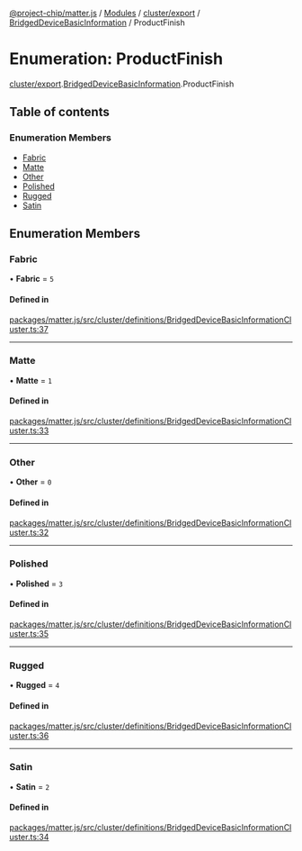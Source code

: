 [@project-chip/matter.js](../README.md) / [Modules](../modules.md) / [cluster/export](../modules/cluster_export.md) / [BridgedDeviceBasicInformation](../modules/cluster_export.BridgedDeviceBasicInformation.md) / ProductFinish

# Enumeration: ProductFinish

[cluster/export](../modules/cluster_export.md).[BridgedDeviceBasicInformation](../modules/cluster_export.BridgedDeviceBasicInformation.md).ProductFinish

## Table of contents

### Enumeration Members

- [Fabric](cluster_export.BridgedDeviceBasicInformation.ProductFinish.md#fabric)
- [Matte](cluster_export.BridgedDeviceBasicInformation.ProductFinish.md#matte)
- [Other](cluster_export.BridgedDeviceBasicInformation.ProductFinish.md#other)
- [Polished](cluster_export.BridgedDeviceBasicInformation.ProductFinish.md#polished)
- [Rugged](cluster_export.BridgedDeviceBasicInformation.ProductFinish.md#rugged)
- [Satin](cluster_export.BridgedDeviceBasicInformation.ProductFinish.md#satin)

## Enumeration Members

### Fabric

• **Fabric** = ``5``

#### Defined in

[packages/matter.js/src/cluster/definitions/BridgedDeviceBasicInformationCluster.ts:37](https://github.com/project-chip/matter.js/blob/6d3b6a5d957d88a9231d6ecab4bb41f8133112be/packages/matter.js/src/cluster/definitions/BridgedDeviceBasicInformationCluster.ts#L37)

___

### Matte

• **Matte** = ``1``

#### Defined in

[packages/matter.js/src/cluster/definitions/BridgedDeviceBasicInformationCluster.ts:33](https://github.com/project-chip/matter.js/blob/6d3b6a5d957d88a9231d6ecab4bb41f8133112be/packages/matter.js/src/cluster/definitions/BridgedDeviceBasicInformationCluster.ts#L33)

___

### Other

• **Other** = ``0``

#### Defined in

[packages/matter.js/src/cluster/definitions/BridgedDeviceBasicInformationCluster.ts:32](https://github.com/project-chip/matter.js/blob/6d3b6a5d957d88a9231d6ecab4bb41f8133112be/packages/matter.js/src/cluster/definitions/BridgedDeviceBasicInformationCluster.ts#L32)

___

### Polished

• **Polished** = ``3``

#### Defined in

[packages/matter.js/src/cluster/definitions/BridgedDeviceBasicInformationCluster.ts:35](https://github.com/project-chip/matter.js/blob/6d3b6a5d957d88a9231d6ecab4bb41f8133112be/packages/matter.js/src/cluster/definitions/BridgedDeviceBasicInformationCluster.ts#L35)

___

### Rugged

• **Rugged** = ``4``

#### Defined in

[packages/matter.js/src/cluster/definitions/BridgedDeviceBasicInformationCluster.ts:36](https://github.com/project-chip/matter.js/blob/6d3b6a5d957d88a9231d6ecab4bb41f8133112be/packages/matter.js/src/cluster/definitions/BridgedDeviceBasicInformationCluster.ts#L36)

___

### Satin

• **Satin** = ``2``

#### Defined in

[packages/matter.js/src/cluster/definitions/BridgedDeviceBasicInformationCluster.ts:34](https://github.com/project-chip/matter.js/blob/6d3b6a5d957d88a9231d6ecab4bb41f8133112be/packages/matter.js/src/cluster/definitions/BridgedDeviceBasicInformationCluster.ts#L34)
